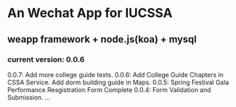 # An Wechat App for IUCSSA

## weapp framework + node.js(koa) + mysql

### current version: 0.0.6

0.0.7: Add more college guide texts.
0.0.6: Add College Guide Chapters in CSSA Service. Add dorm building guide in Maps.
0.0.5: Spring Festival Gala Performance Resgistration Form Complete
0.0.4: Form Validation and Submission.
...
